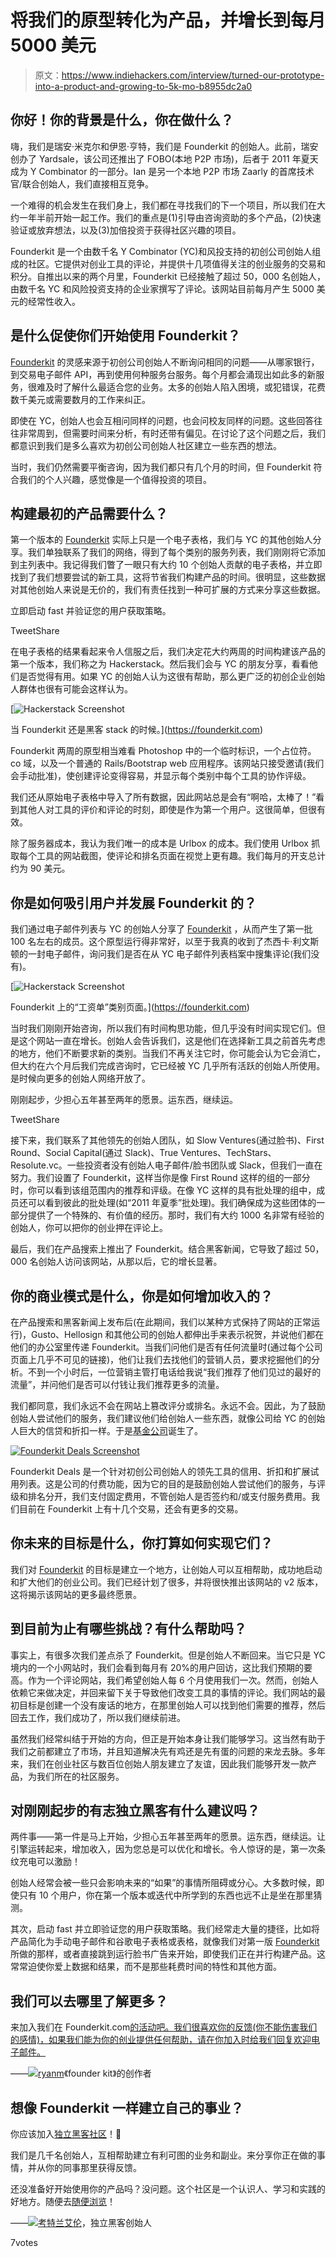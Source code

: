 # 将我们的原型转化为产品，并增长到每月 5000 美元

> 原文：<https://www.indiehackers.com/interview/turned-our-prototype-into-a-product-and-growing-to-5k-mo-b8955dc2a0>

## 你好！你的背景是什么，你在做什么？

嗨，我们是瑞安·米克尔和伊恩·亨特，我们是 Founderkit 的创始人。此前，瑞安创办了 Yardsale，该公司还推出了 FOBO(本地 P2P 市场)，后者于 2011 年夏天成为 Y Combinator 的一部分。Ian 是另一个本地 P2P 市场 Zaarly 的首席技术官/联合创始人，我们直接相互竞争。

一个难得的机会发生在我们身上，我们都在寻找我们的下一个项目，所以我们在大约一年半前开始一起工作。我们的重点是(1)引导由咨询资助的多个产品，(2)快速验证或放弃想法，以及(3)加倍投资于获得社区兴趣的项目。

Founderkit 是一个由数千名 Y Combinator (YC)和风投支持的初创公司创始人组成的社区。它提供对创业工具的评论，并提供十几项值得关注的创业服务的交易和积分。自推出以来的两个月里，Founderkit 已经接触了超过 50，000 名创始人，由数千名 YC 和风险投资支持的企业家撰写了评论。该网站目前每月产生 5000 美元的经常性收入。

## 是什么促使你们开始使用 Founderkit？

[Founderkit](https://founderkit.com) 的灵感来源于初创公司创始人不断询问相同的问题——从哪家银行，到交易电子邮件 API，再到使用何种服务台服务。每个月都会涌现出如此多的新服务，很难及时了解什么最适合您的业务。太多的创始人陷入困境，或犯错误，花费数千美元或需要数月的工作来纠正。

即使在 YC，创始人也会互相问同样的问题，也会问校友同样的问题。这些回答往往非常周到，但需要时间来分析，有时还带有偏见。在讨论了这个问题之后，我们都意识到我们是多么喜欢为初创公司创始人社区建立一些东西的想法。

当时，我们仍然需要平衡咨询，因为我们都只有几个月的时间，但 Founderkit 符合我们的个人兴趣，感觉像是一个值得投资的项目。

## 构建最初的产品需要什么？

第一个版本的 [Founderkit](https://founderkit.com) 实际上只是一个电子表格，我们与 YC 的其他创始人分享。我们单独联系了我们的网络，得到了每个类别的服务列表，我们刚刚将它添加到主列表中。我记得我们瞥了一眼只有大约 10 个创始人贡献的电子表格，并立即找到了我们想要尝试的新工具，这将节省我们构建产品的时间。很明显，这些数据对其他创始人来说是无价的，我们有责任找到一种可扩展的方式来分享这些数据。

立即启动 fast 并验证您的用户获取策略。

TweetShare

在电子表格的结果看起来令人信服之后，我们决定花大约两周的时间构建该产品的第一个版本，我们称之为 Hackerstack。然后我们会与 YC 的朋友分享，看看他们是否觉得有用。如果 YC 的创始人认为这很有帮助，那么更广泛的初创企业创始人群体也很有可能会这样认为。

[![Hackerstack Screenshot](img/5436c72b6cb29d4574710fcb27f6d397.png)

当 Founderkit 还是黑客 stack 的时候。](https://founderkit.com) 

Founderkit 两周的原型相当难看 Photoshop 中的一个临时标识，一个占位符。co 域，以及一个普通的 Rails/Bootstrap web 应用程序。该网站只接受邀请(我们会手动批准)，使创建评论变得容易，并显示每个类别中每个工具的协作评级。

我们还从原始电子表格中导入了所有数据，因此网站总是会有“啊哈，太棒了！”看到其他人对工具的评价和评论的时刻，即使是作为第一个用户。这很简单，但很有效。

除了服务器成本，我认为我们唯一的成本是 Urlbox 的成本。我们使用 Urlbox 抓取每个工具的网站截图，使评论和排名页面在视觉上更有趣。我们每月的开支总计约为 90 美元。

## 你是如何吸引用户并发展 Founderkit 的？

我们通过电子邮件列表与 YC 的创始人分享了 [Founderkit](https://founderkit.com) ，从而产生了第一批 100 名左右的成员。这个原型运行得非常好，以至于我真的收到了杰西卡·利文斯顿的一封电子邮件，询问我们是否在从 YC 电子邮件列表档案中搜集评论(我们没有)。

[![Hackerstack Screenshot](img/86e1cb5d13dfcda06c417a66ccf157e5.png)

Founderkit 上的“工资单”类别页面。](https://founderkit.com) 

当时我们刚刚开始咨询，所以我们有时间构思功能，但几乎没有时间实现它们。但是这个网站一直在增长。创始人会告诉我们，这是他们在选择新工具之前首先考虑的地方，他们不断要求新的类别。当我们不再关注它时，你可能会认为它会消亡，但大约在六个月后我们完成咨询时，它已经被 YC 几乎所有活跃的创始人所使用。是时候向更多的创始人网络开放了。

刚刚起步，少担心五年甚至两年的愿景。运东西，继续运。

TweetShare

接下来，我们联系了其他领先的创始人团队，如 Slow Ventures(通过脸书)、First Round、Social Capital(通过 Slack)、True Ventures、TechStars、Resolute.vc。一些投资者没有创始人电子邮件/脸书团队或 Slack，但我们一直在努力。我们设置了 Founderkit，这样当你是像 First Round 这样的组的一部分时，你可以看到该组范围内的推荐和评级。在像 YC 这样的具有批处理的组中，成员还可以看到彼此的批处理(如“2011 年夏季”批处理)。我们确保成为这些团体的一部分提供了一个特殊的、有价值的经历。那时，我们有大约 1000 名非常有经验的创始人，你可以把你的创业押在评论上。

最后，我们在产品搜索上推出了 Founderkit。结合黑客新闻，它导致了超过 50，000 名创始人访问该网站，从那以后，它的增长显著。

## 你的商业模式是什么，你是如何增加收入的？

在产品搜索和黑客新闻上发布后(在此期间，我们以某种方式保持了网站的正常运行)，Gusto、Hellosign 和其他公司的创始人都伸出手来表示祝贺，并说他们都在他们的办公室里传递 Founderkit。当我们问他们是否有任何流量时(通过每个公司页面上几乎不可见的链接)，他们让我们去找他们的营销人员，要求挖掘他们的分析。不到一个小时后，一位营销主管打电话给我说“我们推荐了他们见过的最好的流量”，并问他们是否可以付钱让我们推荐更多的流量。

我们都同意，我们永远不会在网站上篡改评分或排名。永远不会。因此，为了鼓励创始人尝试他们的服务，我们建议他们给创始人一些东西，就像公司给 YC 的创始人巨大的信贷和折扣一样。于是[基金公司](https://founderkit.com/deals)诞生了。

[![Founderkit Deals Screenshot](img/b8ae3507eddba1d0f1f8966c44dca710.png)](https://founderkit.com/deals)

[](https://founderkit.com/deals)

Founderkit Deals 是一个针对初创公司创始人的领先工具的信用、折扣和扩展试用列表。这是公司的付费功能，因为它的目的是鼓励创始人尝试他们的服务，与评级和排名分开，我们支付固定费用，不管创始人是否签约和/或支付服务费用。我们目前在 Founderkit 上有十几个交易，还会有更多的交易。

## 你未来的目标是什么，你打算如何实现它们？

我们对 [Founderkit](https://founderkit.com) 的目标是建立一个地方，让创始人可以互相帮助，成功地启动和扩大他们的创业公司。我们已经计划了很多，并将很快推出该网站的 v2 版本，这将揭示该网站的更多最终愿景。

## 到目前为止有哪些挑战？有什么帮助吗？

事实上，有很多次我们差点杀了 Founderkit。但是创始人不断回来。当它只是 YC 境内的一个小网站时，我们会看到每月有 20%的用户回访，这比我们预期的要高。作为一个评论网站，我们希望创始人每 6 个月使用我们一次。然而，创始人依赖它来做决定，并回来留下关于导致他们改变工具的事情的评论。我们网站的最初目标是创建一个没有废话的地方，在那里创始人可以找到他们需要的推荐，然后回去工作，我们成功了，所以我们继续前进。

虽然我们经常纠结于开始的方向，但正是开始本身让我们能够学习。这当然有助于我们之前都建立了市场，并且知道解决先有鸡还是先有蛋的问题的来龙去脉。多年来，我们在创业社区与数百位创始人朋友建立了友谊，因此我们能够开发一款产品，为我们所在的社区服务。

## 对刚刚起步的有志独立黑客有什么建议吗？

两件事——第一件是马上开始，少担心五年甚至两年的愿景。运东西，继续运。让引擎运转起来，增加收入，因为您总是可以优化和增长。令人惊讶的是，第一次条纹充电可以激励！

创始人经常会被一些只会影响未来的“如果”的事情所阻碍或分心。大多数时候，即使只有 10 个用户，你在第一个版本或迭代中所学到的东西也远不止是坐在那里猜测。

其次，启动 fast 并立即验证您的用户获取策略。我们经常走大量的捷径，比如将产品简化为手动电子邮件和谷歌电子表格或表格，就像我们对第一版 [Founderkit](https://founderkit.com) 所做的那样，或者直接跳到运行脸书广告来开始，即使我们正在并行构建产品。这常常迫使你爱上数据和结果，而不是那些耗费时间的特性和其他方面。

## 我们可以去哪里了解更多？

来加入我们在 Founderkit.com[的活动吧。我们很喜欢你的反馈(你不能伤害我们的感情)，如果我们能为你的创业提供任何帮助，请在你加入时给我们回复欢迎电子邮件。](https://founderkit.com)

——[<picture id="ember5249723" class="user-avatar ember-view user-link__avatar">![](img/82bd3bb4769a3aa1cd13889ee7c0fa91.png)</picture>ryanm](/ryanm?id=TijqavfIKyMtvXfgaCIOp0ORPHw1)《founder kit》的创作者

## 想像 Founderkit 一样建立自己的事业？

你应该加入[独立黑客社区](/)！🤗

我们是几千名创始人，互相帮助建立有利可图的业务和副业。来分享你正在做的事情，并从你的同事那里获得反馈。

还没准备好开始使用你的产品吗？没问题。这个社区是一个认识人、学习和实践的好地方。随便去[随便浏览](/)！

——[<picture id="ember5249728" class="user-avatar ember-view user-link__avatar">![](img/82bd3bb4769a3aa1cd13889ee7c0fa91.png)</picture>考特兰艾伦](/csallen?id=ibTLPyjwVebnZjMGKvz6ztarnuV2)，独立黑客创始人

7votes